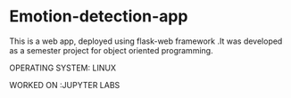 # Emotion-detection-app
This is a web app, deployed using flask-web framework .It was developed as a semester project for object oriented programming.



OPERATING SYSTEM: LINUX

WORKED ON :JUPYTER LABS
